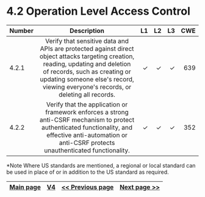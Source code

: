 # 4.2 Operation Level Access Control

| Number       | Description     | L1    		| L2         | L3 		   | CWE		|
| :------------- | :----------: | -----------: | -----------:|-----------:| -----------:|
| 4.2.1 | Verify that sensitive data and APIs are protected against direct object attacks targeting creation, reading, updating and deletion of records, such as creating or updating someone else's record, viewing everyone's records, or deleting all records.  | ✓	 | ✓   | ✓   | 639 |
| 4.2.2 | Verify that the application or framework enforces a strong anti-CSRF mechanism to protect authenticated functionality, and effective anti-automation or anti-CSRF protects unauthenticated functionality. | ✓  | ✓   | ✓   |352 |

*Note
Where US standards are mentioned, a regional or local standard can be used in place of or in addition to the US standard as required.

[Main page](../README.md) | [V4](README.md) | [<< Previous page](v4.1_General_Access_Control_Design.md) |  [Next page >>](v4.3_Other_Access_Control_Considerations.md)
| --- | --- | --- | --- |
